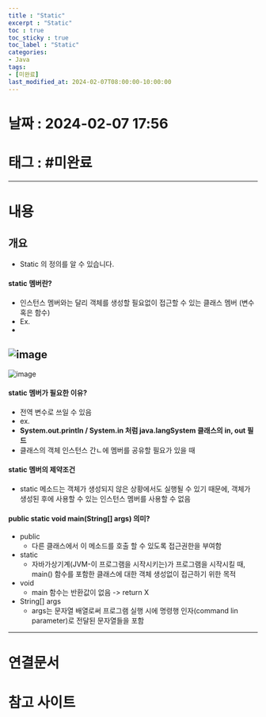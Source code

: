 ```yaml
---
title : "Static"
excerpt : "Static"
toc : true
toc_sticky : true
toc_label : "Static"
categories:
- Java
tags:
- [미완료]
last_modified_at: 2024-02-07T08:00:00-10:00:00
---
```


# 날짜 : 2024-02-07 17:56

# 태그 : #미완료 
---

# 내용

## 개요
- Static 의 정의를 알 수 있습니다.

#### static  멤버란?
- 인스턴스 멤버와는 달리 객체를 생성할 필요없이 접근할 수 있는 클래스 멤버 (변수 혹은 함수)
- Ex.
-   
![image](../../assets/images/Pasted%20image%2020240207180759.png)
-   
![image](../../assets/images/Pasted%20image%2020240207180809.png)

#### static 멤버가 필요한 이유?
- 전역 변수로 쓰일 수 있음
- ex.
- **System.out.println / System.in 처럼 java.langSystem 클래스의 in, out 필드**
- 클래스의 객체 인스턴스 간ㄴ에 멤버를 공유할 필요가 있을 때

#### static 멤버의 제약조건
- static 메소드는 객체가 생성되지 않은 상황에서도 실행될 수 있기 때문에, 객체가 생성된 후에 사용할 수 있는 인스턴스 멤버를 사용할 수 없음

#### public static void main(String[] args) 의미?
- public
	- 다른 클래스에서 이 메소드를 호출 할 수 있도록 접근권한을 부여함
- static
	- 자바가상기계(JVM-이 프로그램을 시작시키는)가 프로그램을 시작시킬 때, main() 함수를 포함한 클래스에 대한 객체 생성없이 접근하기 위한 목적 
- void
	- main 함수는 반환값이 없음 -> return X
- String[] args
	- args는 문자열 배열로써 프로그램 실행 시에 명령행 인자(command lin parameter)로 전달된 문자열들을 포함

---

# 연결문서 

# 참고 사이트
